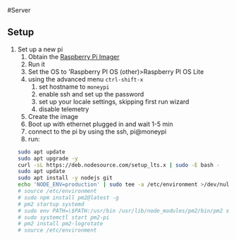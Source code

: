 #Server

## Setup

1.  Set up a new pi
    1. Obtain the [Raspberry Pi Imager](https://www.raspberrypi.org/software/)
    2. Run it
    3. Set the OS to 'Raspberry PI OS (other)>Raspberry PI OS Lite
    4. using the advanced menu `ctrl-shift-x`
       1. set hostname to `moneypi`
       2. enable ssh and set up the password
       3. set up your locale settings, skipping first run wizard
       4. disable telemetry
    5. Create the image
    6. Boot up with ethernet plugged in and wait 1-5 min
    7. connect to the pi by using the ssh, pi@moneypi
    8. run:
    ```bash
    sudo apt update
    sudo apt upgrade -y
    curl -sL https://deb.nodesource.com/setup_lts.x | sudo -E bash -
    sudo apt update
    sudo apt install -y nodejs git
    echo 'NODE_ENV=production' | sudo tee -a /etc/environment >/dev/null
    # source /etc/environment
    # sudo npm install pm2@latest -g
    # pm2 startup systemd
    # sudo env PATH=\$PATH:/usr/bin /usr/lib/node_modules/pm2/bin/pm2 startup systemd -u pi --hp /home/pi
    # sudo systemctl start pm2-pi
    # pm2 install pm2-logrotate
    # source /etc/environment
    ```
